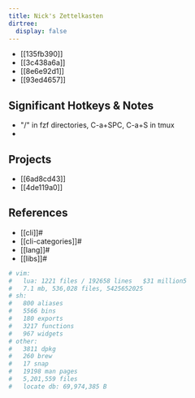 ```yaml
---
title: Nick's Zettelkasten
dirtree:
  display: false
---
```



- [[135fb390]]
- [[3c438a6a]]
- [[8e6e92d1]]
- [[93ed4657]]

## Significant Hotkeys & Notes
- "/" in fzf directories, C-a+SPC, C-a+S in tmux
-

## Projects

- [[6ad8cd43]]
- [[4de119a0]]

## References

* [[cli]]#
* [[cli-categories]]#
* [[lang]]#
* [[libs]]#


```sh
# vim:
#   lua: 1221 files / 192658 lines   $31 million5
#   7.1 mb, 536,028 files, 5425652025
# sh:
#   800 aliases
#   5566 bins
#   180 exports
#   3217 functions
#   967 widgets
# other:
#   3811 dpkg
#   260 brew
#   17 snap
#   19198 man pages
#   5,201,559 files
#   locate db: 69,974,385 B
```
```
